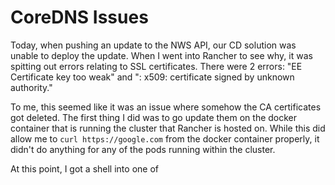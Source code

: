 # CoreDNS Issues

Today, when pushing an update to the NWS API, our CD solution was unable to deploy the update. When I went into Rancher to see why, it was spitting out errors relating to SSL certificates. There were 2 errors: "EE Certificate key too weak" and ": x509: certificate signed by unknown authority."

To me, this seemed like it was an issue where somehow the CA certificates got deleted. The first thing I did was to go update them on the docker container that is running the cluster that Rancher is hosted on. While this did allow me to `curl https://google.com` from the docker container properly, it didn't do anything for any of the pods running within the cluster.

At this point, I got a shell into one of 
